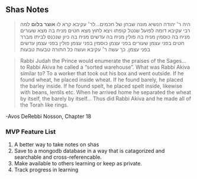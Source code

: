 ## Shas Notes

> היה ר' יהודה הנשיא מונה שבחן של חכמים...לר׳ עקיבא קרא לו **אוצר בלום** למה רבי עקיבא דומה לפועל שנטל קופתו ויצא לחוץ מצא חטים מניח בה מצא שעורים מניח בה כוסמין מניח בה פולין מניח בה עדשים מניח בה כיון שנכנס לביתו מברר חטים בפני עצמן שעורים בפני עצמן כוסמין בפני עצמן פולין בפני עצמן עדשים בפני עצמן. כך עשה ר׳ עקיבא ועשה כל התורה 
טבעות טבעות
 
> Rabbi Judah the Prince would enumerate the praises of the Sages… to Rabbi Akiva he called a “sorted warehouse”. What was Rabbi Akiva similar to? To a worker that took out his box and went outside. If he found wheat, he placed inside wheat. If he found barely, he placed the barley inside. If he found spelt, he placed spelt inside, likewise with beans, lentils etc. When he arrived home he separated the wheat by itself, the barely by itself… Thus did Rabbi Akiva and he made all of the Torah like rings.

-Avos DeRebbi Nosson, Chapter 18



### MVP Feature List
1. A better way to take notes on shas
2. Save to a mongodb database in a way that is catagorized and searchable and cross-referencable.
3. Make available to others learning or keep as private.
4. Track progress in learning

